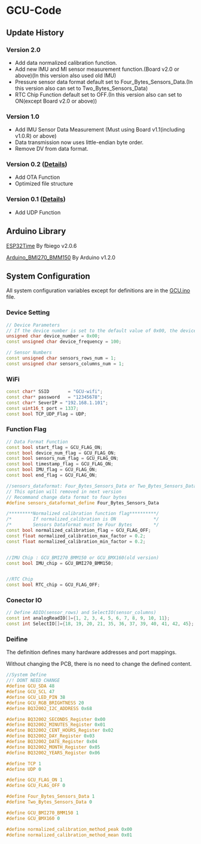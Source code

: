 # GCU-Code
## Update History
### Version 2.0
- Add data normalized calibration function.
- Add new IMU and MI sensor measurement function.(Board v2.0 or above)(In this version also used old IMU)
- Pressure sensor data format default set to Four_Bytes_Sensors_Data.(In this version also can set to Two_Bytes_Sensors_Data)
- RTC Chip Function default set to OFF.(In this version also can set to ON(except Board v2.0 or above))
### Version 1.0 
- Add IMU Sensor Data Measurement (Must using Board v1.1(including v1.0.R) or above)
- Data transmission now uses little-endian byte order.
- Remove DV from data format.
### Version 0.2 ([Details](v0.2/README.md))
- Add OTA Function
- Optimized file structure
### Version 0.1 ([Details](v0.1/README.md))
- Add UDP Function

## Arduino Library
[ESP32Time](https://www.arduinolibraries.info/libraries/esp32-time) By fbiego v2.0.6

[Arduino_BMI270_BMM150](https://github.com/arduino-libraries/Arduino_BMI270_BMM150) By Arduino v1.2.0

## System Configuration
All system configuration variables except for definitions are in the [GCU.ino](v0.1/GCU.ino) file.

### Device Setting
```cpp
// Device Parameters
// If the device number is set to the default value of 0x00, the device will automatically convert the chip ID to the device number
unsigned char device_number = 0x00; 
const unsigned char device_frequency = 100;

// Sensor Numbers
const unsigned char sensors_rows_num = 1;
const unsigned char sensors_columns_num = 1;
```

### WiFi
```cpp
const char* SSID       = "GCU-wifi";
const char* password   = "12345678";
const char* SeverIP = "192.168.1.101";
const uint16_t port = 1337;
const bool TCP_UDP_Flag = UDP;
```

### Function Flag
```cpp
// Data Format Function
const bool start_flag = GCU_FLAG_ON;
const bool device_num_flag = GCU_FLAG_ON;
const bool sensors_num_flag = GCU_FLAG_ON;
const bool timestamp_flag = GCU_FLAG_ON;
const bool IMU_flag = GCU_FLAG_ON;
const bool end_flag = GCU_FLAG_ON;

//sensors_dataformat: Four_Bytes_Sensors_Data or Two_Bytes_Sensors_Data
// This option will removed in next version
// Recommand change data format to four bytes
#define sensors_dataformat_define Four_Bytes_Sensors_Data

/*********Normalized calibration function flag**********/
/*        If normalized_calibration is ON              */
/*        Sensors Dataformat must be Four Bytes        */
const bool normalized_calibration_flag = GCU_FLAG_OFF;
const float normalized_calibration_max_factor = 0.2;
const float normalized_calibration_min_factor = 0.2;


//IMU Chip : GCU_BMI270_BMM150 or GCU_BMX160(old version)
const bool IMU_chip = GCU_BMI270_BMM150;


//RTC Chip
const bool RTC_chip = GCU_FLAG_OFF;
```

### Conector IO
```cpp
// Define ADIO(sensor_rows) and SelectIO(sensor_columns)
const int analogReadIO[]={1, 2, 3, 4, 5, 6, 7, 8, 9, 10, 11};
const int SelectIO[]={18, 19, 20, 21, 35, 36, 37, 39, 40, 41, 42, 45};
```

### Deifine

The definition defines many hardware addresses and port mappings. 

Without changing the PCB, there is no need to change the defined content.

```cpp
//System Define
//! DONT NEED CHANGE
#define GCU_SDA 48
#define GCU_SCL 47
#define GCU_LED_PIN 38
#define GCU_RGB_BRIGHTNESS 20
#define BQ32002_I2C_ADDRESS 0x68

#define BQ32002_SECONDS_Register 0x00
#define BQ32002_MINUTES_Register 0x01
#define BQ32002_CENT_HOURS_Register 0x02
#define BQ32002_DAY_Register 0x03
#define BQ32002_DATE_Register 0x04
#define BQ32002_MONTH_Register 0x05
#define BQ32002_YEARS_Register 0x06

#define TCP 1
#define UDP 0

#define GCU_FLAG_ON 1
#define GCU_FLAG_OFF 0

#define Four_Bytes_Sensors_Data 1
#define Two_Bytes_Sensors_Data 0

#define GCU_BMI270_BMM150 1
#define GCU_BMX160 0

#define normalized_calibration_method_peak 0x00
#define normalized_calibration_method_mean 0x01
```

